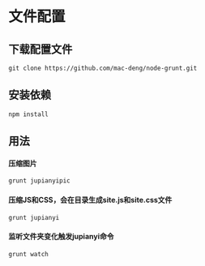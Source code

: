 # 文件配置
## 下载配置文件
	git clone https://github.com/mac-deng/node-grunt.git
## 安装依赖
	npm install 
## 用法

#### 压缩图片
	grunt jupianyipic
#### 压缩JS和CSS，会在目录生成site.js和site.css文件
	grunt jupianyi
#### 监听文件夹变化触发jupianyi命令
	grunt watch


